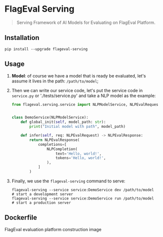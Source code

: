# FlagEval Serving

> Serving Framework of AI Models for Evaluating on FlagEval Platform.


## Installation

``` shell
pip install --upgrade flageval-serving
```

## Usage

1. **Model**: of course we have a model that is ready be evaluated, let's assume it lives in the path: `/path/to/model`;
2. Then we can write our service code, let's put the service code in `service.py` or './tests/service.py' and take a NLP model as the example:


    ``` python
    from flageval.serving.service import NLPModelService, NLPEvalRequest, NLPEvalResponse, NLPCompletion


    class DemoService(NLPModelService):
        def global_init(self, model_path: str):
            print("Initial model with path", model_path)

        def infer(self, req: NLPEvalRequest) -> NLPEvalResponse:
            return NLPEvalResponse(
                completions=[
                    NLPCompletion(
                        text='Hello, world!',
                        tokens='Hello, world!',
                    ),
                ]
            )

    ```

3. Finally, we use the `flageval-serving` command to serve:

    ```shell
    flageval-serving --service service:DemoService dev /path/to/model  # start a development server
    flageval-serving --service service:DemoService run /path/to/model  # start a production server
    ```
## Dockerfile
FlagEval evaluation platform construction image